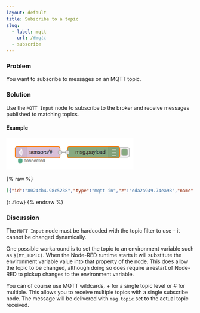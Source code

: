 ```yaml
---
layout: default
title: Subscribe to a topic
slug:
  - label: mqtt
    url: /#mqtt
  - subscribe
---
```


### Problem

You want to subscribe to messages on an MQTT topic.

### Solution

Use the <code class="node">MQTT Input</code> node to subscribe to the broker and
receive messages published to matching topics.

#### Example

![](/images/mqtt/subscribe-to-topic.png)

{% raw %}
~~~json
[{"id":"8024cb4.98c5238","type":"mqtt in","z":"eda2a949.74ea98","name":"","topic":"sensors/#","qos":"2","broker":"61de5090.0f5d9","x":240,"y":180,"wires":[["15d727dd.33e808"]]},{"id":"15d727dd.33e808","type":"debug","z":"eda2a949.74ea98","name":"","active":true,"console":"false","complete":"false","x":390,"y":180,"wires":[]},{"id":"61de5090.0f5d9","type":"mqtt-broker","z":"","broker":"localhost","port":"1883","clientid":"","usetls":false,"compatmode":true,"keepalive":"60","cleansession":true,"willTopic":"","willQos":"0","willPayload":"","birthTopic":"","birthQos":"0","birthPayload":""}]
~~~
{: .flow}
{% endraw %}

### Discussion

The <code class="node">MQTT Input</code> node must be hardcoded with the topic filter
to use - it cannot be changed dynamically.

One possible workaround is to set the topic to an environment variable such as
`$(MY_TOPIC)`. When the Node-RED runtime starts it will substitute the environment
variable value into that property of the node. This does allow the topic to be changed, although
doing so does require a restart of Node-RED to pickup changes to the environment variable.

You can of course use MQTT wildcards, + for a single topic level or # for multiple. This allows 
you to receive multiple topics with a single subscribe node. The message will be delivered 
with `msg.topic` set to the actual topic received.
